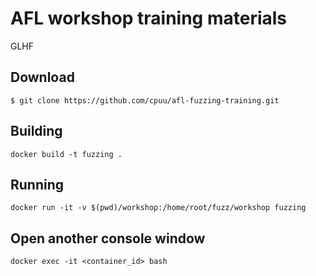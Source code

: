 # AFL workshop training materials

GLHF

## Download
```$ git clone https://github.com/cpuu/afl-fuzzing-training.git```

## Building

```docker build -t fuzzing .```

## Running

```docker run -it -v $(pwd)/workshop:/home/root/fuzz/workshop fuzzing```

## Open another console window

```docker exec -it <container_id> bash```

